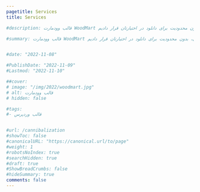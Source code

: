 ```yaml
---
pagetitle: Services
title: Services

#description: قالب وودمارت WoodMart بهترین قالب فروشگاهی را بصورت رایگان با ترجمه و فونت فارسی، بدون محدودیت برای دانلود در اختیارتان قرار دادیم.

#summary: قالب وودمارت WoodMart بهترین قالب فروشگاهی را بصورت رایگان با ترجمه و فونت فارسی، بدون محدودیت برای دانلود در اختیارتان قرار دادیم.


#date: "2022-11-08"

#PublishDate: "2022-11-09"
#Lastmod: "2022-11-10"

##cover:
# image: "/img/2022/woodmart.jpg"
# alt: قالب وودمارت
# hidden: false

#tags:
#- قالب وردپرس


#url: /cannibalization
#showToc: false
#canonicalURL: "https://canonical.url/to/page"
#weight: 1
#robotsNoIndex: true
#searchHidden: true
#draft: true
#ShowBreadCrumbs: false
#hideSummary: true
comments: false
---
```


